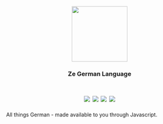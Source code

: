 <h1 align="center">
  <img height="150" src="https://upload.wikimedia.org/wikipedia/en/thumb/b/ba/Flag_of_Germany.svg/1280px-Flag_of_Germany.svg.png">
</h1>

<h3 align="center">
  Ze German Language
</h3>

<h1 align="center">
  <img src="https://img.shields.io/badge/Made%20In-Spain-brightgreen">
  <img src="https://img.shields.io/badge/API-Online-brightgreen">
  <img src="https://img.shields.io/badge/Engineering-German-blue">
  <img src="https://img.shields.io/badge/Made%20With-Love-ff69b4">
</h1>

All things German - made available to you through Javascript.

